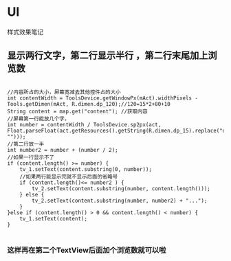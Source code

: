 # UI
样式效果笔记

## 显示两行文字，第二行显示半行 ，第二行末尾加上浏览数
<pre>
<code>
//内容所占的大小，屏幕宽减去其他控件占的大小
int contentWidth = ToolsDevice.getWindowPx(mAct).widthPixels - Tools.getDimen(mAct, R.dimen.dp_120);//120=15*2+80+10
String content = map.get("content"); //获取内容
//屏幕第一行能放几个字，
int number = contentWidth / ToolsDevice.sp2px(act, Float.parseFloat(act.getResources().getString(R.dimen.dp_15).replace("dip", "")));
//第二行放一半
int number2 = number + (number / 2);
//如果一行显示不了
if (content.length() >= number) {
	tv_1.setText(content.substring(0, number));
	//如果两行能显示完就不显示后面的省略号
	if (content.length()<= number2 ) {
		tv_2.setText(content.substring(number, content.length()));
	} else {
		tv_2.setText(content.substring(number, number2) + "...");
	}
}else if (content.length() > 0 && content.length() < number) {
	tv_1.setText(content);
}
</code>
</pre>
### 这样再在第二个TextView后面加个浏览数就可以啦
